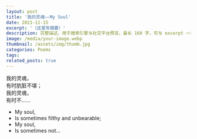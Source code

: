 ```yaml
---
layout: post
title: '我的灵魂——My Soul'
date: 2021-11-15
excerpt: '（这里写摘要）'
description: 完整描述，用于搜索引擎与社交平台预览，最长 160 字，可与 excerpt 一致
image: /media/your-image.webp
thumbnail: /assets/img/thumb.jpg
categories: Poems
tags: 
related_posts: true
---
```


我的灵魂，  
有时肮脏不堪；  
我的灵魂，  
有时不……

- My soul,
- Is sometimes filthy and unbearable;
- My soul,
- Is sometimes not…